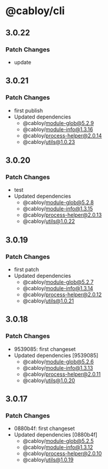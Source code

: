 # @cabloy/cli

## 3.0.22

### Patch Changes

- update

## 3.0.21

### Patch Changes

- first publish
- Updated dependencies
  - @cabloy/module-glob@5.2.9
  - @cabloy/module-info@1.3.16
  - @cabloy/process-helper@2.0.14
  - @cabloy/utils@1.0.23

## 3.0.20

### Patch Changes

- test
- Updated dependencies
  - @cabloy/module-glob@5.2.8
  - @cabloy/module-info@1.3.15
  - @cabloy/process-helper@2.0.13
  - @cabloy/utils@1.0.22

## 3.0.19

### Patch Changes

- first patch
- Updated dependencies
  - @cabloy/module-glob@5.2.7
  - @cabloy/module-info@1.3.14
  - @cabloy/process-helper@2.0.12
  - @cabloy/utils@1.0.21

## 3.0.18

### Patch Changes

- 9539085: first changeset
- Updated dependencies [9539085]
  - @cabloy/module-glob@5.2.6
  - @cabloy/module-info@1.3.13
  - @cabloy/process-helper@2.0.11
  - @cabloy/utils@1.0.20

## 3.0.17

### Patch Changes

- 0880b4f: first changeset
- Updated dependencies [0880b4f]
  - @cabloy/module-glob@5.2.5
  - @cabloy/module-info@1.3.12
  - @cabloy/process-helper@2.0.10
  - @cabloy/utils@1.0.19
